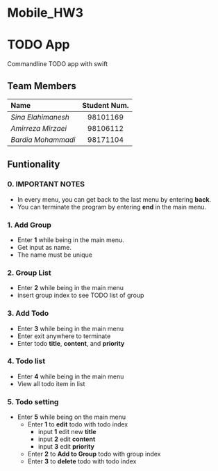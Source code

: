 # Mobile_HW3

# TODO App

Commandline TODO app with swift 

## Team Members

|Name       |Student Num. |
|:----------|:-----------:|
|*Sina Elahimanesh*|98101169|
|*Amirreza Mirzaei*|98106112|
|*Bardia Mohammadi*|98171104|

## Funtionality

### 0. IMPORTANT NOTES

- In every menu, you can get back to the last menu by entering **back**.
- You can terminate the program by entering **end** in the main menu.


 ### 1. Add Group
 
 - Enter **1** while being in the main menu.
 - Get input as name.
 - The name must be unique


### 2. Group List

 - Enter **2** while being in the main menu
 - insert group index to see TODO list of group


### 3. Add Todo

 - Enter **3** while being in the main menu 
 - Enter exit anywhere to terminate
 - Enter todo **title**, **content**, and **priority**


### 4. Todo list

- Enter **4** while being in the main menu
- View all todo item in list


### 5. Todo setting

- Enter **5** while being on the main menu
    - Enter **1** to **edit** todo with todo index
        - input **1** edit new **title**
        - input **2** edit **content**
        - input **3** edit **priority**
    - Enter **2** to **Add to Group** todo with group index
    - Enter **3** to **delete** todo with todo index

